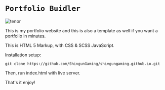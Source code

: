 # ` Portfolio Buidler `

![tenor](https://user-images.githubusercontent.com/102505925/236655118-41d4ef8b-d820-461a-844a-c4e2915fa1a0.gif)

This is my portfolio website and this is also a template as well if you want a portfolio in minutes.

This is HTML 5 Markup, with CSS & SCSS JavaScript.

Installation setup:

```
git clone https://github.com/ShivgunGaming/shivgungaming.github.io.git
```

Then, run index.html with live server.

That's it enjoy!
